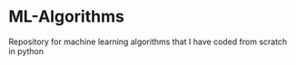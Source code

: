 # ML-Algorithms

Repository for machine learning algorithms that I have coded from scratch in python
